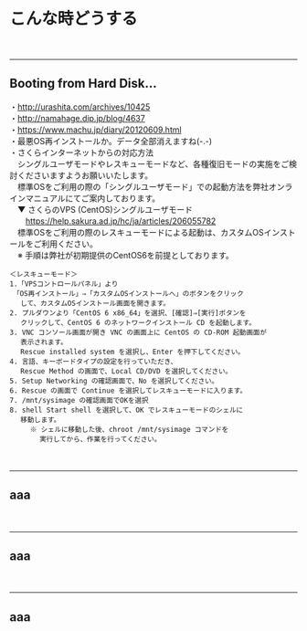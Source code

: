 
# こんな時どうする
　  
- - - 

## Booting from Hard Disk...
・http://urashita.com/archives/10425  
・http://namahage.dip.jp/blog/4637  
・https://www.machu.jp/diary/20120609.html  
・最悪OS再インストールか。データ全部消えますね(-.-)  
・さくらインターネットからの対応方法  
　シングルユーザモードやレスキューモードなど、各種復旧モードの実施をご検討くださいますようお願いいたします。  
　標準OSをご利用の際の「シングルユーザモード」での起動方法を弊社オンラインマニュアルにてご案内しております。  
　▼ さくらのVPS (CentOS)シングルユーザモード  
　　https://help.sakura.ad.jp/hc/ja/articles/206055782  
　標準OSをご利用の際のレスキューモードによる起動は、カスタムOSインストールをご利用ください。  
　※ 手順は弊社が初期提供のCentOS6を前提としております。  
```
＜レスキューモード＞
1.「VPSコントロールパネル」より
　「OS再インストール」⇒「カスタムOSインストールへ」のボタンをクリック
　 して、カスタムOSインストール画面を開きます。
2. プルダウンより「CentOS 6 x86_64」を選択、[確認]⇒[実行]ボタンを
　 クリックして、CentOS 6 のネットワークインストール CD を起動します。
3. VNC コンソール画面が開き VNC の画面上に CentOS の CD-ROM 起動画面が
　 表示されます。
　 Rescue installed system を選択し、Enter を押下してください。
4. 言語、キーボードタイプの設定を行っていただき、
　 Rescue Method の画面で、Local CD/DVD を選択してください。
5. Setup Networking の確認画面で、No を選択してください。
6. Rescue の画面で Continue を選択してレスキューモードに入ります。
7. /mnt/sysimage の確認画面でOKを選択
8. shell Start shell を選択して、OK でレスキューモードのシェルに
　 移動します。
　　　※ シェルに移動した後、chroot /mnt/sysimage コマンドを  
　　    実行してから、作業を行ってください。  
```
　  
- - - 

## aaa


　  
- - - 

## aaa


　  
- - - 

## aaa




